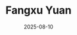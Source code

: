 ---
title: "Fangxu Yuan"
collection: teaching
venue: "University of Virginia, School of Engineering"
date: 2025-08-10
type: "Ph.D. Student"
---